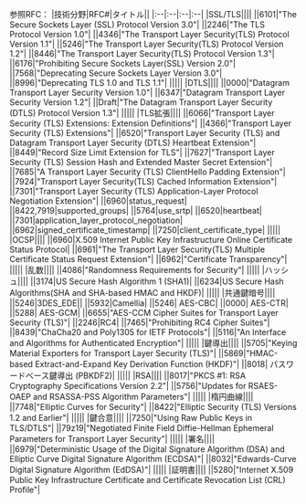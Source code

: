 
参照RFC：
|技術分野|RFC#|タイトル||
|:--|:--|:--|:--|
|SSL/TLS||||
||6101|"The Secure Sockets Layer (SSL) Protocol Version 3.0"|
||2246|"The TLS Protocol Version 1.0"| 
||4346|"The Transport Layer Security(TLS) Protocol Version 1.1"|
||5246|"The Transport Layer Security(TLS) Protocol Version 1.2"|
||8446|"The Transport Layer Security(TLS) Protocol Version 1.3"|
||6176|"Prohibiting Secure Sockets Layer(SSL) Version 2.0"|
||7568|"Deprecating Secure Sockets Layer Version 3.0"|
||8996|"Deprecating TLS 1.0 and TLS 1.1"|
|||||
|DTLS||||
||0000|"Datagram Transport Layer Security Version 1.0"|
||6347|"Datagram Transport Layer Security Version 1.2"|
||Draft|"The Datagram Transport Layer Security (DTLS) Protocol Version 1.3"|
|||||
|TLS拡張||||
||6066|"Transport Layer Security (TLS) Extensions: Extension Definitions"|
||4366|"Transport Layer Security (TLS) Extensions"|
||6520|"Transport Layer Security (TLS) and Datagram Transport Layer Security (DTLS) Heartbeat Extension"|
||8449|"Record Size Limit Extension for TLS"|
||7627|"Transport Layer Security (TLS) Session Hash and Extended Master Secret Extension"|
||7685|"A Transport Layer Security (TLS) ClientHello Padding Extension"|
||7924|"Transport Layer Security(TLS) Cached Information Extension"|
||7301|"Transport Layer Security (TLS) Application-Layer Protocol Negotiation Extension"|
||6960|status_request|
||8422,7919|supported_groups|
||5764|use_srtp|
||6520|heartbeat|
||7301|application_layer_protocol_negotiation|
||6962|signed_certificate_timestamp|
||7250|client_certificate_type|
|||||
|OCSP||||
||6960|X.509 Internet Public Key Infrastructure Online Certificate Status Protocol|
||6961|"The Transport Layer Security(TLS) Multiple Certificate Status Request Extension"|
||6962|"Certificate Transparency"|
|||||
|乱数||||
||4086|"Randomness Requirements for Security"|
|||||
|ハッシュ||||
||3174|US Secure Hash Algorithm 1 (SHA1)|
||6234|US Secure Hash Algorithms(SHA and SHA-based HMAC and HKDF)|
|||||
|共通鍵暗号||||
||5246|3DES_EDE|| 
||5932|Camellia|
||5246|  AES-CBC|
||0000|  AES-CTR|
||5288|  AES-GCM| 
||6655|"AES-CCM Cipher Suites for Transport Layer Security (TLS)"|
||2246|RC4|
||7465|"Prohibiting RC4 Cipher Suites"|
||8439|"ChaCha20 and Poly1305 for IETF  Protocols"|
||5116|"An Interface and Algorithms for Authenticated Encryption"|
|||||
|鍵導出||||
||5705|"Keying Material Exporters for Transport Layer Security (TLS)"|
||5869|"HMAC-based Extract-and-Expand Key Derivation Function (HKDF)"|
||8018|  パスワードベース鍵導出 (PBKDF2)|
|||||
|RSA||||
||8017|"PKCS #1: RSA Cryptography Specifications Version 2.2"|
||5756|"Updates for RSAES-OAEP and RSASSA-PSS Algorithm Parameters"|
|||||
|楕円曲線||||
||7748|"Elliptic Curves for Security"|
||8422|"Elliptic Security (TLS) Versions 1.2 and Earlier"|
|||||
|鍵合意||||
||7250|"Using Raw Public Keys in TLS/DTLS"|
||79z19|"Negotiated Finite Field Diffie-Hellman Ephemeral Parameters for Transport Layer Security"|
|||||
|署名||||
||6979|"Deterministic Usage of the Digital Signature Algorithm (DSA) and<br> Elliptic Curve Digital Signature Algorithm (ECDSA)"|
||8032|"Edwards-Curve Digital Signature Algorithm (EdDSA)"|
|||||
|証明書||||
||5280|"Internet X.509 Public Key Infrastructure Certificate and Certificate Revocation List (CRL) Profile"|

